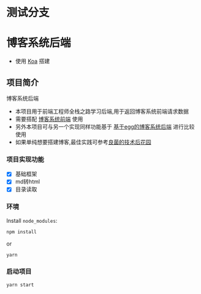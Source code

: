 # 测试分支

# 博客系统后端

- 使用 [Koa][koa] 搭建

## 项目简介

博客系统后端
- 本项目用于前端工程师全栈之路学习后端,用于返回博客系统前端请求数据
- 需要搭配 [博客系统前端](https://github.com/LiangJunChan/blog-fe) 使用
- 另外本项目可与另一个实现同样功能基于 [基于egg的博客系统后端][be-egg] 进行比较使用
- 如果单纯想要搭建博客,最佳实践可参考[良菌的技术后花园](https://github.com/LiangJunChan/liangjunchan.github.io)

### 项目实现功能

- [x] 基础框架
- [x] md转html
- [x] 目录读取

### 环境

Install `node_modules`:

```bash
npm install
```

or

```bash
yarn
```

### 启动项目

```bash
yarn start
```
[koa]:https://koajs.com
[be-egg]: https://github.com/LiangJunChan/blog-be-egg
